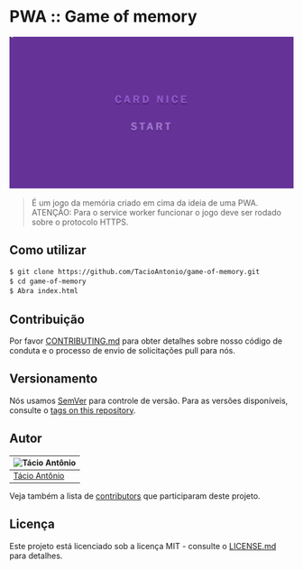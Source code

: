 # PWA :: Game of memory

![Game](./img/game.gif)
> É um jogo da memória criado em cima da ideia de uma PWA. ATENÇÃO: Para o service worker funcionar o jogo deve ser rodado sobre o protocolo HTTPS.

## Como utilizar

```sh
$ git clone https://github.com/TacioAntonio/game-of-memory.git
$ cd game-of-memory
$ Abra index.html
```

## Contribuição

Por favor [CONTRIBUTING.md](https://github.com/TacioAntonio/game-of-memory/blob/master/CONTRIBUTING.md) para obter detalhes sobre nosso código de conduta e o processo de envio de solicitações pull para nós.

## Versionamento

Nós usamos [SemVer](http://semver.org/) para controle de versão. Para as versões disponíveis, consulte o [tags on this repository](https://github.com/TacioAntonio/game-of-memory/tags).

## Autor

| ![Tácio Antônio](https://avatars2.githubusercontent.com/u/44682965?s=150&=4)
| -
| [Tácio Antônio](https://github.com/TacioAntonio/)

Veja também a lista de [contributors](https://github.com/TacioAntonio/game-of-memory/graphs/contributors) que participaram deste projeto.

## Licença

Este projeto está licenciado sob a licença MIT - consulte o [LICENSE.md](https://github.com/TacioAntonio/game-of-memory/blob/master/LICENSE.md) para detalhes.
